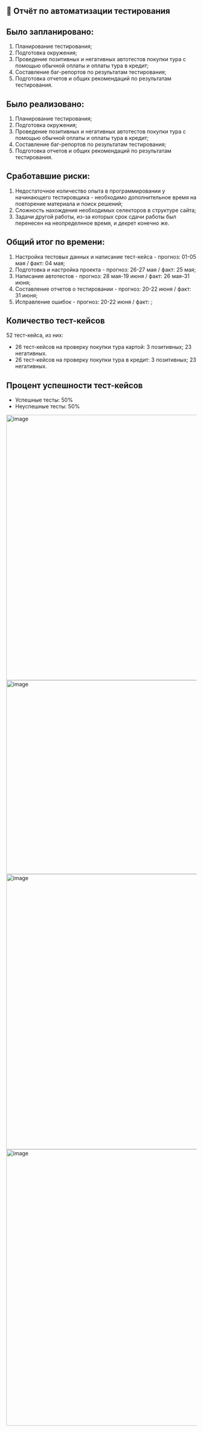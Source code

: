 ## 📌 **Отчёт по автоматизации тестирования**

## Было запланировано:
1. Планирование тестирования;
2. Подготовка окружения;
3. Проведение позитивных и негативных автотестов покупки тура с помощью обычной оплаты и оплаты тура в кредит;
4. Составление баг-репортов по результатам тестирования;
5. Подготовка отчетов и общих рекомендаций по результатам тестирования.
   
## **Было реализовано:**
1. Планирование тестирования;
2. Подготовка окружения;
3. Проведение позитивных и негативных автотестов покупки тура с помощью обычной оплаты и оплаты тура в кредит;
4. Составление баг-репортов по результатам тестирования;
5. Подготовка отчетов и общих рекомендаций по результатам тестирования.
   
## **Сработавшие риски:**
1. Недостаточное количество опыта в программировании у начинающего тестировщика - необходимо дополнительное время на повторение материала и поиск решений;
2. Сложность нахождения необходимых селекторов в структуре сайта;
3. Задачи другой работы, из-за которых срок сдачи работы был перенесен на неопределнное время, и декрет конечно же.
   
## **Общий итог по времени:**
1. Настройка тестовых данных и написание тест-кейса - прогноз: 01-05 мая / факт: 04 мая;
2. Подготовка и настройка проекта - прогноз: 26-27 мая / факт: 25 мая;
3. Написание автотестов - прогноз: 28 мая-19 июня / факт: 26 мая-31 июня;
4. Составление отчетов о тестировании - прогноз: 20-22 июня / факт: 31 июня;
5. Исправление ошибок - прогноз: 20-22 июня / факт: ;

## **Количество тест-кейсов**
52 тест-кейса, из них:

- 26 тест-кейсов на проверку покупки тура картой:
3 позитивных;
23 негативных.
- 26 тест-кейсов на проверку покупки тура в кредит:
3 позитивных;
23 негативных.

## **Процент успешности тест-кейсов**

- Успешные тесты: 50%
- Неуспешные тесты: 50%

<img width="641" height="701" alt="image" src="https://github.com/user-attachments/assets/3d5fcbf5-982d-4996-bd3b-031ea8d77154" />

<img width="1297" height="512" alt="image" src="https://github.com/user-attachments/assets/947468bd-cf47-4765-b6c4-8860f709bb89" />

<img width="780" height="727" alt="image" src="https://github.com/user-attachments/assets/bc7e60c5-6f50-49c0-affb-6ad91ca94173" />

<img width="763" height="730" alt="image" src="https://github.com/user-attachments/assets/43fc8157-83e4-45ee-aa9c-bac1bfda19d3" />



